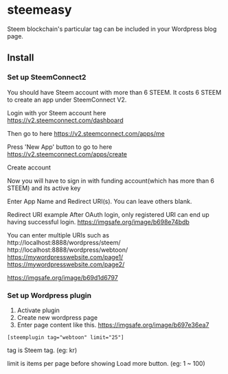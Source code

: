 # steemeasy

Steem blockchain's particular tag can be included in your Wordpress blog page.


## Install
### Set up SteemConnect2
You should have Steem account with more than 6 STEEM. It costs 6 STEEM to create an app under SteemConnect V2.

Login with yor Steem account here
https://v2.steemconnect.com/dashboard

Then go to here
https://v2.steemconnect.com/apps/me

Press 'New App' button to go to here
https://v2.steemconnect.com/apps/create

Create account

Now you will have to sign in with funding account(which has more than 6 STEEM) and its active key


Enter App Name and Redirect URI(s). You can leave others blank.

Redirect URI example
After OAuth login, only registered URI can end up having successful login.
https://imgsafe.org/image/b698e74bdb

You can enter multiple URIs such as
http://localhost:8888/wordpress/steem/
http://localhost:8888/wordpress/webtoon/
https://mywordpresswebsite.com/page1/
https://mywordpresswebsite.com/page2/

https://imgsafe.org/image/b69d1d6797


### Set up Wordpress plugin
1. Activate plugin
2. Create new wordpress page
3. Enter page content like this.
https://imgsafe.org/image/b697e36ea7

~~~~
[steemplugin tag="webtoon" limit="25"]
~~~~

tag is Steem tag. (eg: kr)

limit is items per page before showing Load more button. (eg: 1 ~ 100)


